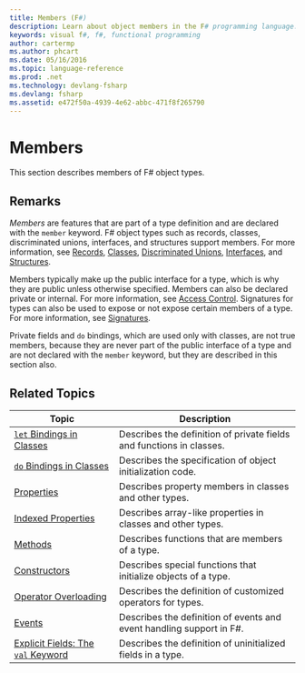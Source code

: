 ```yaml
---
title: Members (F#)
description: Learn about object members in the F# programming language.
keywords: visual f#, f#, functional programming
author: cartermp
ms.author: phcart
ms.date: 05/16/2016
ms.topic: language-reference
ms.prod: .net
ms.technology: devlang-fsharp
ms.devlang: fsharp
ms.assetid: e472f50a-4939-4e62-abbc-471f8f265790
---
```


# Members

This section describes members of F# object types.


## Remarks
*Members* are features that are part of a type definition and are declared with the `member` keyword. F# object types such as records, classes, discriminated unions, interfaces, and structures support members. For more information, see [Records](../records.md), [Classes](../classes.md), [Discriminated Unions](../discriminated-Unions.md), [Interfaces](../interfaces.md), and [Structures](../structures.md).

Members typically make up the public interface for a type, which is why they are public unless otherwise specified. Members can also be declared private or internal. For more information, see [Access Control](../access-Control.md). Signatures for types can also be used to expose or not expose certain members of a type. For more information, see [Signatures](../signatures.md).

Private fields and `do` bindings, which are used only with classes, are not true members, because they are never part of the public interface of a type and are not declared with the `member` keyword, but they are described in this section also.


## Related Topics


|                                  Topic                                   |                             Description                              |
|--------------------------------------------------------------------------|----------------------------------------------------------------------|
|         [`let` Bindings in Classes](let-bindings-in-classes.md)          | Describes the definition of private fields and functions in classes. |
|          [`do` Bindings in Classes](do-bindings-in-classes.md)           |      Describes the specification of object initialization code.      |
|                       [Properties](properties.md)                        |        Describes property members in classes and other types.        |
|               [Indexed Properties](indexed-properties.md)                |     Describes array-like properties in classes and other types.      |
|                          [Methods](methods.md)                           |           Describes functions that are members of a type.            |
|                     [Constructors](constructors.md)                      |    Describes special functions that initialize objects of a type.    |
|            [Operator Overloading](../operator-overloading.md)            |     Describes the definition of customized operators for types.      |
|                           [Events](events.md)                            | Describes the definition of events and event handling support in F#. |
| [Explicit Fields: The `val` Keyword](explicit-fields-the-val-keyword.md) |     Describes the definition of uninitialized fields in a type.      |

